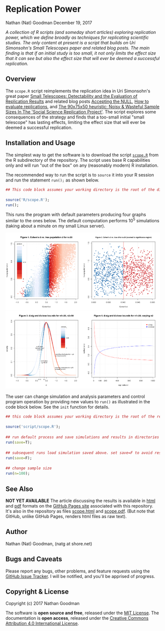 Replication Power
================
Nathan (Nat) Goodman
December 19, 2017

<!-- README.md is generated from README.Rmd. Please edit that file -->
*A collection of R scripts (and someday short articles) exploring replication power, which we define broadly as techniques for replicating scientific studies. The only content at present is a script that builds on Uri Simonsohn's Small Telescopes paper and related blog posts. The main finding is that if an initial study is too small, it not only limits the effect size that it can see but also the effect size that will ever be deemed a successful replication.*

Overview
--------

The `scope.R` script reimplements the replication idea in Uri Simonsohn's great paper [Small Telescopes: Detectability and the Evaluation of Replication Results](http://datacolada.org/wp-content/uploads/2015/05/Small-Telescopes-Published.pdf) and related blog posts [Accepting the NULL](http://datacolada.org/42), [How to evaluate replications](http://datacolada.org/47), and [The 90x75x50 heuristic: Noisy & Wasteful Sample Sizes In The 'Social Science Replication Project'](http://datacolada.org/54). The script explores some consequences of the strategy and finds that a too-small initial "small telescope" has lasting effects, limiting the effect size that will ever be deemed a successful replication.

Installation and Usage
----------------------

The simplest way to get the software is to download the script [`scope.R`](https://github.com/natgoodman/repwr/blob/master/R/scope.R) from the R subdirectory of the repository. The script uses base R capabilities only and will run "out of the box" on any (reasonably modern) R installation.

The recommended way to run the script is to `source` it into your R session and run the statement `run();` as shown below.

``` r
## This code block assumes your working directory is the root of the distribution.

source('R/scope.R');
run();
```

This runs the program with default parameters producing four graphs similar to the ones below. The default computation performs 10<sup>5</sup> simulations (taking about a minute on my small Linux server).

<img src="figure/scope/plot_dvsd.01.png" width="50%" /><img src="figure/scope/plot_dvsd.02.png" width="50%" /><img src="figure/scope/plot_bounds.png" width="50%" /><img src="figure/scope/plot_dcrit.png" width="50%" />

The user can change simulation and analysis parameters and control program operation by providing new values to `run()` as illustrated in the code block below. See the `init` function for details.

``` r
## this code block assumes your working directory is the root of the repository

source('script/scope.R');

## run default process and save simulations and results in directories data/scope and figure/scope
run(save=T);

## subsequent runs load simulation saved above. set save=F to avoid resaving it
run(save=F);

## change sample size
run(n=100);
```

See Also
--------

**NOT YET AVAILABLE** The article discussing the results is available in [html](https://natgoodman.github.io/repwr/scope.html) and [pdf](https://natgoodman.github.io/repwr/scope.pdf) formats on the [GitHub Pages site](https://natgoodman.github.io/repwr) associated with this repository. It's also in the repository as files [scope.html](scope.html) and [scope.pdf](scope.pdf). (But note that GitHub, unlike GitHub Pages, renders html files as raw text).

Author
------

Nathan (Nat) Goodman, (natg at shore.net)

Bugs and Caveats
----------------

Please report any bugs, other problems, and feature requests using the [GitHub Issue Tracker](https://github.com/natgoodman/repwr/issues). I will be notified, and you'll be apprised of progress.

Copyright & License
-------------------

Copyright (c) 2017 Nathan Goodman

The software is **open source and free**, released under the [MIT License](https://opensource.org/licenses/MIT). The documentation is **open access**, released under the [Creative Commons Attribution 4.0 International License](https://creativecommons.org/licenses/by/4.0).
